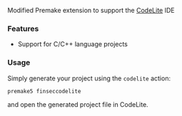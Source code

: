 Modified Premake extension to support the [CodeLite](http://www.codelite.org/) IDE

### Features ###

* Support for C/C++ language projects

### Usage ###

Simply generate your project using the `codelite` action:
```bash
premake5 finseccodelite
```
and open the generated project file in CodeLite.
